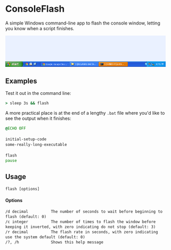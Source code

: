 ConsoleFlash
============

A simple Windows command-line app to flash the console window, letting you know
when a script finishes.

![Screenshot](Screenshots/Screenshot.png)


Examples
--------

Test it out in the command line:

```bat
> sleep 3s && flash
```

A more practical place is at the end of a lengthy `.bat` file where you'd like to
see the output when it finishes:

```bat
@ECHO OFF

initial-setup-code
some-really-long-executable

flash
pause
```


Usage
-----

    flash [options]

#### Options

    /d decimal          The number of seconds to wait before beginning to flash (default: 0)
    /c integer          The number of times to flash the window before keeping it inverted, with zero indicating do not stop (default: 3)
    /r decimal          The flash rate in seconds, with zero indicating use the system default (default: 0)
    /?, /h              Shows this help message
